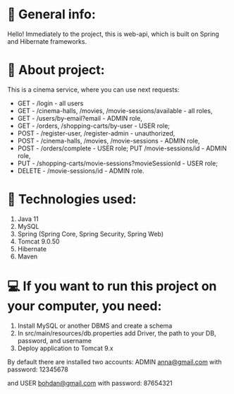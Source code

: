 # :closed_book: General info:
Hello! Immediately to the project, this is web-api, which is built on Spring and Hibernate frameworks.

# :cinema: About project:
This is a cinema service, where you can use next requests:
- GET - /login - all users
- GET - /cinema-halls, /movies, /movie-sessions/available - all roles,
- GET - /users/by-email?email - ADMIN role,
- GET - /orders, /shopping-carts/by-user - USER role;
- POST - /register-user, /register-admin - unauthorized,
- POST - /cinema-halls, /movies, /movie-sessions - ADMIN role,
- POST - /orders/complete - USER role; PUT /movie-sessions/id - ADMIN role,
- PUT - /shopping-carts/movie-sessions?movieSessionId - USER role;
- DELETE - /movie-sessions/id - ADMIN role.

# :abacus: Technologies used:

1. Java 11
2. MySQL
3. Spring (Spring Core, Spring Security, Spring Web)
4. Tomcat 9.0.50
5. Hibernate
6. Maven

# :computer: If you want to run this project on your computer, you need:
1. Install MySQL or another DBMS and create a schema
2. In src/main/resources/db.properties add Driver, the path to your DB, password, and username
3. Deploy application to Tomcat 9.x

By default there are installed two accounts: ADMIN anna@gmail.com with password: 12345678

and USER bohdan@gmail.com with password: 87654321